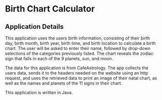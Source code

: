# Birth Chart Calculator

## Application Details

This application uses the users birth information, consisting of their birth day, birth month, birth year, birth time, and birth location to calculate a birth chart. The user will be asked to enter their name, followed by drop-down selections of the categories previously listed. The chart reveals the zodiac sign that falls in each of the 9 planets, sun, and moon. 

The data for this application is from CafeAstrology. The app collects the users data, sends it to the headers needed on the website using an http request, and uses the retrieved data to print an image of their natal chart, as well as the names and planets of the 11 signs in their chart.

This application is written in Java.
